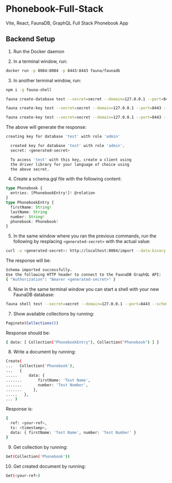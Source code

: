 # Phonebook-Full-Stack

Vite, React, FaunaDB, GraphQL Full Stack Phonebook App

## Backend Setup

1. Run the Docker daemon

2. In a terminal window, run:

```bash
docker run -p 8084:8084 -p 8443:8443 fauna/faunadb
```

3. In another terminal window, run:

```bash
npm i -g fauna-shell
```

```bash
fauna create-database test --secret=secret --domain=127.0.0.1 --port=8443 --scheme=http
```

```bash
fauna create-key test --secret=secret --domain=127.0.0.1 --port=8443 --scheme=http
```

```bash
fauna create-key test --secret=secret --domain=127.0.0.1 --port=8443 --scheme=http
```

The above will generate the response:

```bash
creating key for database 'test' with role 'admin'

  created key for database 'test' with role 'admin'.
  secret: <generated-secret>

  To access 'test' with this key, create a client using
  the driver library for your language of choice using
  the above secret.
```

4. Create a schema.gql file with the following content:

```typescript
type Phonebook {
  entries: [PhonebookEntry!]! @relation
}
type PhonebookEntry {
  firstName: String!
  lastName: String
  number: String!
  phonebook: Phonebook!
}
```

5. In the same window where you ran the previous commands, run the following by resplacing `<generated-secret>` with the actual value:

```bash
curl -u <generated-secret>: http://localhost:8084/import --data-binary "@schema.gql"
```

The response will be:

```bash
Schema imported successfully.
Use the following HTTP header to connect to the FaunaDB GraphQL API:
{ "Authorization": "Bearer <generated-secret>" }
```

6. Now in the same terminal window you can start a shell with your new FaunaDB database:

```bash
fauna shell test --secret=secret --domain=127.0.0.1 --port=8443 --scheme=http
```

7. Show available collections by running:

```bash
Paginate(Collections())
```

Response should be:

```bash
{ data: [ Collection("PhonebookEntry"), Collection("Phonebook") ] }
```

8. Write a document by running:

```bash
Create(
...   Collection('Phonebook'),
...   {
.....     data: {
.......       firstName: 'Test Name',
.......       number: 'Test Number',
.......     },
.....   },
... )
```

Response is:

```bash
{
  ref: <your-ref>,
  ts: <timestamp>,
  data: { firstName: 'Test Name', number: 'Test Number' }
}
```

9. Get collection by running:

```bash
Get(Collection('Phonebook'))
```

10. Get created document by running:

```bash
Get(<your-ref>)
```
